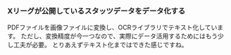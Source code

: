 ### Xリーグが公開しているスタッツデータをデータ化する

PDFファイルを画像ファイルに変換し、OCRライブラリでテキスト化しています。
ただし、変換精度が今一つなので、実際にデータ活用するためにはもう少し工夫が必要。
とりあえずテキスト化まではできた感じですね。
